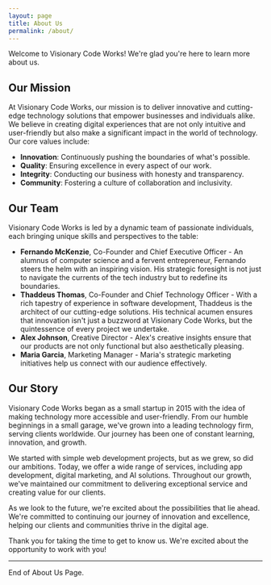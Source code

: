 ```yaml
---
layout: page
title: About Us
permalink: /about/
---
```


Welcome to Visionary Code Works! We're glad you're here to learn more about us.

## Our Mission

At Visionary Code Works, our mission is to deliver innovative and cutting-edge technology solutions that empower businesses and individuals alike. We believe in creating digital experiences that are not only intuitive and user-friendly but also make a significant impact in the world of technology. Our core values include:

- **Innovation**: Continuously pushing the boundaries of what's possible.
- **Quality**: Ensuring excellence in every aspect of our work.
- **Integrity**: Conducting our business with honesty and transparency.
- **Community**: Fostering a culture of collaboration and inclusivity.

## Our Team

Visionary Code Works is led by a dynamic team of passionate individuals, each bringing unique skills and perspectives to the table:

- **Fernando McKenzie**,  Co-Founder and Chief Executive Officer - An alumnus of computer science and a fervent entrepreneur, Fernando steers the helm with an inspiring vision. His strategic foresight is not just to navigate the currents of the tech industry but to redefine its boundaries.
- **Thaddeus Thomas**, Co-Founder and Chief Technology Officer - With a rich tapestry of experience in software development, Thaddeus is the architect of our cutting-edge solutions. His technical acumen ensures that innovation isn't just a buzzword at Visionary Code Works, but the quintessence of every project we undertake.
- **Alex Johnson**, Creative Director - Alex's creative insights ensure that our products are not only functional but also aesthetically pleasing.
- **Maria Garcia**, Marketing Manager - Maria's strategic marketing initiatives help us connect with our audience effectively.

<!-- [Additional team member profiles as needed.] -->

## Our Story

Visionary Code Works began as a small startup in 2015 with the idea of making technology more accessible and user-friendly. From our humble beginnings in a small garage, we've grown into a leading technology firm, serving clients worldwide. Our journey has been one of constant learning, innovation, and growth.

We started with simple web development projects, but as we grew, so did our ambitions. Today, we offer a wide range of services, including app development, digital marketing, and AI solutions. Throughout our growth, we've maintained our commitment to delivering exceptional service and creating value for our clients.

As we look to the future, we're excited about the possibilities that lie ahead. We're committed to continuing our journey of innovation and excellence, helping our clients and communities thrive in the digital age.

Thank you for taking the time to get to know us. We're excited about the opportunity to work with you!

<!-- [You can add more sections as needed, such as 'Our Values', 'Our Achievements', or 'Our Future Goals'.] -->

---

End of About Us Page.

<!--
### Notes:

- Tailor the content to accurately reflect the mission, team, and story of Visionary Code Works.
- Consider adding photographs or personal anecdotes to make the page more engaging.
- Update the team section with real names and roles, along with brief but impactful descriptions of their contributions.
- The story section should resonate with your audience, highlighting the journey, challenges, and achievements of your organization.
- You can expand on this template by adding more sections, like customer testimonials or future goals, to give a fuller picture of your organization.
-->
